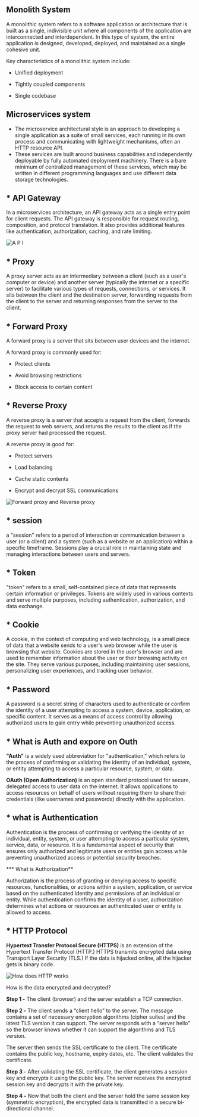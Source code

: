 ## Monolith System

A monolithic system refers to a software application or architecture that is built as a single, indivisible unit where all components of the application are interconnected and interdependent. In this type of system, the entire application is designed, developed, deployed, and maintained as a single cohesive unit.

Key characteristics of a monolithic system include:

* Unified deployment 

* Tightly coupled components 

* Single codebase 

## Microservices system

* The microservice architectural style is an approach to developing a single application as a suite of small services, each running in its own process and communicating with lightweight mechanisms, often an HTTP resource API. 
* These services are built around business capabilities and independently deployable by fully automated deployment machinery. There is a bare minimum of centralized management of these services, which may be written in different programming languages and use different data storage technologies. 



## * API Gateway 

In a microservices architecture, an API gateway acts as a single entry point for client requests. The API gateway is responsible for request routing, composition, and protocol translation. It also provides additional features like authentication, authorization, caching, and rate limiting.

![A P I](API.png)


## * Proxy 

A proxy server acts as an intermediary between a client (such as a user's computer or device) and another server (typically the internet or a specific server) to facilitate various types of requests, connections, or services. It sits between the client and the destination server, forwarding requests from the client to the server and returning responses from the server to the client.

## * Forward Proxy
A forward proxy is a server that sits between user devices and the internet.

A forward proxy is commonly used for: 

* Protect clients 

* Avoid browsing restrictions 

* Block access to certain content 

## * Reverse Proxy

A reverse proxy is a server that accepts a request from the client, forwards the request to web servers, and returns the results to the client as if the proxy server had processed the request.

A reverse proxy is good for:

* Protect servers 

* Load balancing 

* Cache static contents 

* Encrypt and decrypt SSL communications
  
![Forward proxy and Reverse proxy](https://substackcdn.com/image/fetch/f_auto,q_auto:good,fl_progressive:steep/https%3A%2F%2Fbucketeer-e05bbc84-baa3-437e-9518-adb32be77984.s3.amazonaws.com%2Fpublic%2Fimages%2F257642d6-9742-432b-9ca8-2a866dea04dd_1445x1536.jpeg)

## * session

a "session" refers to a period of interaction or communication between a user (or a client) and a system (such as a website or an application) within a specific timeframe. Sessions play a crucial role in maintaining state and managing interactions between users and servers.

## * Token 

"token" refers to a small, self-contained piece of data that represents certain information or privileges. Tokens are widely used in various contexts and serve multiple purposes, including authentication, authorization, and data exchange.

## * Cookie

A cookie, in the context of computing and web technology, is a small piece of data that a website sends to a user's web browser while the user is browsing that website. Cookies are stored in the user's browser and are used to remember information about the user or their browsing activity on the site. They serve various purposes, including maintaining user sessions, personalizing user experiences, and tracking user behavior.

## * Password

A password is a secret string of characters used to authenticate or confirm the identity of a user attempting to access a system, device, application, or specific content. It serves as a means of access control by allowing authorized users to gain entry while preventing unauthorized access.

## * What is Auth and expore on Outh 

**"Auth"** is a widely used abbreviation for "authentication," which refers to the process of confirming or validating the identity of an individual, system, or entity attempting to access a particular resource, system, or data.

**OAuth (Open Authorization)** is an open standard protocol used for secure, delegated access to user data on the internet. It allows applications to access resources on behalf of users without requiring them to share their credentials (like usernames and passwords) directly with the application.

## * what is Authentication 

Authentication is the process of confirming or verifying the identity of an individual, entity, system, or user attempting to access a particular system, service, data, or resource. It is a fundamental aspect of security that ensures only authorized and legitimate users or entities gain access while preventing unauthorized access or potential security breaches.

*** What is Authorization**

Authorization is the process of granting or denying access to specific resources, functionalities, or actions within a system, application, or service based on the authenticated identity and permissions of an individual or entity. While authentication confirms the identity of a user, authorization determines what actions or resources an authenticated user or entity is allowed to access.

## * HTTP Protocol 

**Hypertext Transfer Protocol Secure (HTTPS)** is an extension of the Hypertext Transfer Protocol (HTTP.) HTTPS transmits encrypted data using Transport Layer Security (TLS.) If the data is hijacked online, all the hijacker gets is binary code.

![How does HTTP works](https://substackcdn.com/image/fetch/f_auto,q_auto:good,fl_progressive:steep/https%3A%2F%2Fbucketeer-e05bbc84-baa3-437e-9518-adb32be77984.s3.amazonaws.com%2Fpublic%2Fimages%2F0e18db0d-f511-4f85-bb58-388fce70d42e_2631x2103.png)

How is the data encrypted and decrypted?

**Step 1 -** The client (browser) and the server establish a TCP connection.

**Step 2 -** The client sends a “client hello” to the server. The message contains a set of necessary encryption algorithms (cipher suites) and the latest TLS version it can support. The server responds with a “server hello” so the browser knows whether it can support the algorithms and TLS version.

The server then sends the SSL certificate to the client. The certificate contains the public key, hostname, expiry dates, etc. The client validates the certificate. 

**Step 3 -** After validating the SSL certificate, the client generates a session key and encrypts it using the public key. The server receives the encrypted session key and decrypts it with the private key. 

**Step 4 -** Now that both the client and the server hold the same session key (symmetric encryption), the encrypted data is transmitted in a secure bi-directional channel.
